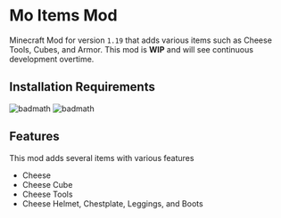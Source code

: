 # Mo Items Mod


Minecraft Mod for version ``` 1.19 ``` that adds various items such as Cheese Tools, Cubes, and Armor. This mod is **WIP** and will see continuous development overtime.


## Installation Requirements


![badmath](https://img.shields.io/badge/Minecraft-1.19-green) 
![badmath](https://img.shields.io/badge/Forge-1.19-orange)


## Features

This mod adds several items with various features
- Cheese
- Cheese Cube
- Cheese Tools
- Cheese Helmet, Chestplate, Leggings, and Boots

